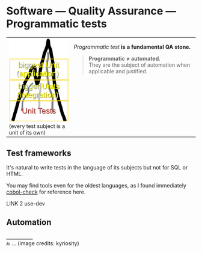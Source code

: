 # Software &mdash; Quality Assurance &mdash; Programmatic tests

<table><tr valign="top"><td><picture><img alt="&nbsp;Software tests pyramid" src="../../../_rsc/_img/illus/test_pyramid-draft.jpg"></picture><br />
(every test subject is a unit of its own)</td><td>
  <p><i>Programmatic test</i> <b>is a fundamental QA stone.</b></p>
<blockquote><b>Programmatic ≠ automated.</b><br />They are the subject of automation when applicable and justified.</blockquote>
</td></tr></table>

## Test frameworks

It's natural to write tests in the language of its subjects but not for SQL or HTML.

You may find tools even for the oldest languages, as I found immediately [cobol-check](https://github.com/openmainframeproject/cobol-check) for reference here.

LINK 2 use-dev


## Automation

\___________\
🔚 ... (image credits: kyriosity)
